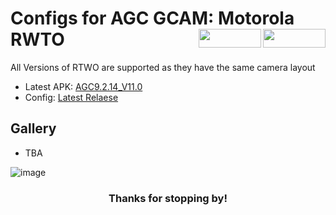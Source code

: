 <h1 align="left">Configs for AGC GCAM: Motorola RWTO
<img src="https://img.shields.io/github/watchers/d-solis/rtwo-agc-conf?color=%238AB4F8&labelColor=101012&label=watchers&style=for-the-badge" width=100 height=30 align="right" />
<img src="https://img.shields.io/github/stars/d-solis/rtwo-agc-conf?color=%238AB4F8&labelColor=101012&label=stars&style=for-the-badge" width=100 height=30 align="right" />
</h1> 

All Versions of RTWO are supported as they have the same camera layout

 - Latest APK: [AGC9.2.14_V11.0](https://www.celsoazevedo.com/files/android/google-camera/dev-BigKaka/f/dl70/)
 - Config: [Latest Relaese](https://github.com/d-solis/rtwo-agc-conf/releases/latest/)

<h2 align="left">Gallery
</h2> 

- TBA

![image](https://raw.githubusercontent.com/d-solis/dotfiles/main/assets/cat.svg)
<h3 align="center">
Thanks for stopping by!
</h3>
